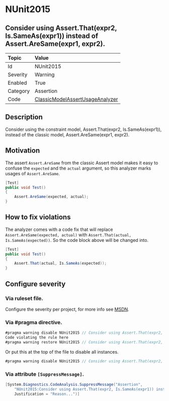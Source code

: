 # NUnit2015

## Consider using Assert.That(expr2, Is.SameAs(expr1)) instead of Assert.AreSame(expr1, expr2).

| Topic    | Value
| :--      | :--
| Id       | NUnit2015
| Severity | Warning
| Enabled  | True
| Category | Assertion
| Code     | [ClassicModelAssertUsageAnalyzer](https://github.com/nunit/nunit.analyzers/blob/0.2.0/src/nunit.analyzers/ClassicModelAssertUsage/ClassicModelAssertUsageAnalyzer.cs)

## Description

Consider using the constraint model, Assert.That(expr2, Is.SameAs(expr1)), instead of the classic model, Assert.AreSame(expr1, expr2).

## Motivation

The assert `Assert.AreSame` from the classic Assert model makes it easy to confuse the `expected` and the `actual` argument,
so this analyzer marks usages of `Assert.AreSame`.

```csharp
[Test]
public void Test()
{
    Assert.AreSame(expected, actual);
}
```

## How to fix violations

The analyzer comes with a code fix that will replace `Assert.AreSame(expected, actual)` with
`Assert.That(actual, Is.SameAs(expected))`. So the code block above will be changed into.

```csharp
[Test]
public void Test()
{
    Assert.That(actual, Is.SameAs(expected));
}
```

<!-- start generated config severity -->
## Configure severity

### Via ruleset file.

Configure the severity per project, for more info see [MSDN](https://msdn.microsoft.com/en-us/library/dd264949.aspx).

### Via #pragma directive.

```csharp
#pragma warning disable NUnit2015 // Consider using Assert.That(expr2, Is.SameAs(expr1)) instead of Assert.AreSame(expr1, expr2).
Code violating the rule here
#pragma warning restore NUnit2015 // Consider using Assert.That(expr2, Is.SameAs(expr1)) instead of Assert.AreSame(expr1, expr2).
```

Or put this at the top of the file to disable all instances.
```csharp
#pragma warning disable NUnit2015 // Consider using Assert.That(expr2, Is.SameAs(expr1)) instead of Assert.AreSame(expr1, expr2).
```

### Via attribute `[SuppressMessage]`.

```csharp
[System.Diagnostics.CodeAnalysis.SuppressMessage("Assertion", 
    "NUnit2015:Consider using Assert.That(expr2, Is.SameAs(expr1)) instead of Assert.AreSame(expr1, expr2).",
    Justification = "Reason...")]
```
<!-- end generated config severity -->
